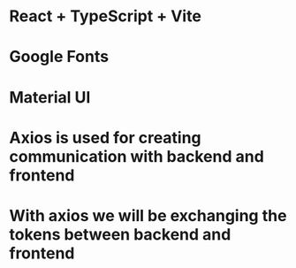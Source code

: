 # React + TypeScript + Vite

# Google Fonts
# Material UI
# Axios is used for creating communication with backend and frontend
# With axios we will be exchanging the tokens between backend and frontend
